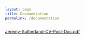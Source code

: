```yaml
---
layout: page
title: Documentation
permalink: /documentation
---
```


[Jeremy-Sutherland-CV-Post-Doc.pdf](https://github.com/jeremysutherland/jeremysutherland.github.io/files/9098465/Jeremy-Sutherland-CV-Post-Doc.pdf)

